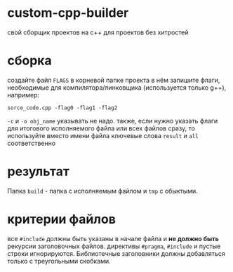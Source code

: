 # custom-cpp-builder
свой сборщик проектов на c++ для проектов без хитростей

# сборка
создайте файл `FLAGS` в корневой папке проекта
в нём запишите флаги, необходимые для компилятора/линковщика (используется только g++), например:
```
sorce_code.cpp -flag0 -flag1 -flag2
```
`-c` и `-o obj_name` указывать не надо.
также, если нужно указать флаги для итогового исполняемого файла или всех файлов сразу, то используйте вместо имени файла ключевые слова `result` и `all` соответственно

# результат
Папка `build` - папка с исполняемым файлом и `tmp` с обыктыми.

# критерии файлов
все `#include` должны быть указаны в начале файла и **не должно быть** рекурсии заголовочных файлов. директивы `#pragma`, `#include` и пустые строки игнорируются. Библиотечные заголовники должны добавляться только с треугольными скобками.

